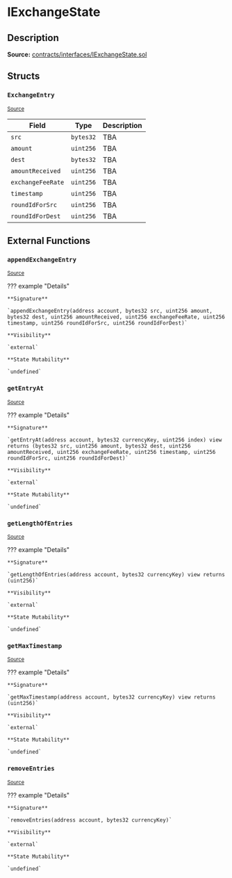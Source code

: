 # IExchangeState

## Description

**Source:** [contracts/interfaces/IExchangeState.sol](https://github.com/Synthetixio/synthetix/tree/v2.40.0-alpha/contracts/interfaces/IExchangeState.sol)

## Structs

### `ExchangeEntry`

<sub>[Source](https://github.com/Synthetixio/synthetix/tree/v2.40.0-alpha/contracts/interfaces/IExchangeState.sol#L7)</sub>

| Field             | Type      | Description |
| ----------------- | --------- | ----------- |
| `src`             | `bytes32` | TBA         |
| `amount`          | `uint256` | TBA         |
| `dest`            | `bytes32` | TBA         |
| `amountReceived`  | `uint256` | TBA         |
| `exchangeFeeRate` | `uint256` | TBA         |
| `timestamp`       | `uint256` | TBA         |
| `roundIdForSrc`   | `uint256` | TBA         |
| `roundIdForDest`  | `uint256` | TBA         |

## External Functions

### `appendExchangeEntry`

<sub>[Source](https://github.com/Synthetixio/synthetix/tree/v2.40.0-alpha/contracts/interfaces/IExchangeState.sol#L41)</sub>

??? example "Details"

    **Signature**

    `appendExchangeEntry(address account, bytes32 src, uint256 amount, bytes32 dest, uint256 amountReceived, uint256 exchangeFeeRate, uint256 timestamp, uint256 roundIdForSrc, uint256 roundIdForDest)`

    **Visibility**

    `external`

    **State Mutability**

    `undefined`

### `getEntryAt`

<sub>[Source](https://github.com/Synthetixio/synthetix/tree/v2.40.0-alpha/contracts/interfaces/IExchangeState.sol#L20)</sub>

??? example "Details"

    **Signature**

    `getEntryAt(address account, bytes32 currencyKey, uint256 index) view returns (bytes32 src, uint256 amount, bytes32 dest, uint256 amountReceived, uint256 exchangeFeeRate, uint256 timestamp, uint256 roundIdForSrc, uint256 roundIdForDest)`

    **Visibility**

    `external`

    **State Mutability**

    `undefined`

### `getLengthOfEntries`

<sub>[Source](https://github.com/Synthetixio/synthetix/tree/v2.40.0-alpha/contracts/interfaces/IExchangeState.sol#L18)</sub>

??? example "Details"

    **Signature**

    `getLengthOfEntries(address account, bytes32 currencyKey) view returns (uint256)`

    **Visibility**

    `external`

    **State Mutability**

    `undefined`

### `getMaxTimestamp`

<sub>[Source](https://github.com/Synthetixio/synthetix/tree/v2.40.0-alpha/contracts/interfaces/IExchangeState.sol#L38)</sub>

??? example "Details"

    **Signature**

    `getMaxTimestamp(address account, bytes32 currencyKey) view returns (uint256)`

    **Visibility**

    `external`

    **State Mutability**

    `undefined`

### `removeEntries`

<sub>[Source](https://github.com/Synthetixio/synthetix/tree/v2.40.0-alpha/contracts/interfaces/IExchangeState.sol#L53)</sub>

??? example "Details"

    **Signature**

    `removeEntries(address account, bytes32 currencyKey)`

    **Visibility**

    `external`

    **State Mutability**

    `undefined`
